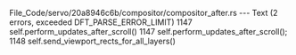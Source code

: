 File_Code/servo/20a8946c6b/compositor/compositor_after.rs --- Text (2 errors, exceeded DFT_PARSE_ERROR_LIMIT)
1147             self.perform_updates_after_scroll()                                                                                                         1147             self.perform_updates_after_scroll();
                                                                                                                                                             1148             self.send_viewport_rects_for_all_layers()


